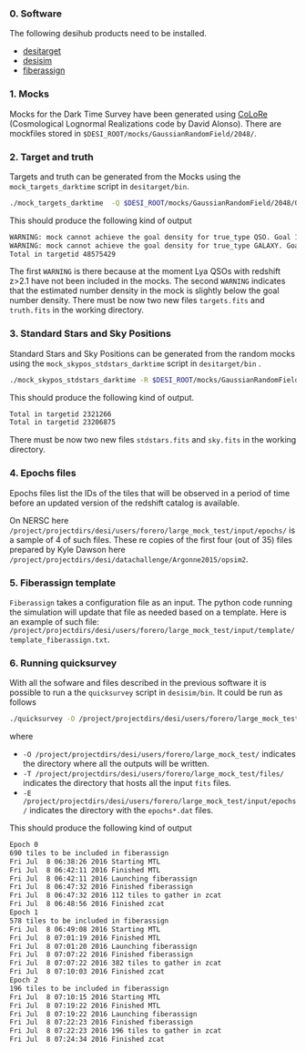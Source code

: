 ### 0. Software

The following desihub products need to be installed.

* [desitarget](https://github.com/desihub/desitarget)
* [desisim](https://github.com/desihub/desisim)
* [fiberassign](https://github.com/desihub/fiberassign)

### 1. Mocks

Mocks for the Dark Time Survey have been generated using [CoLoRe](https://github.com/damonge/CoLoRe) (Cosmological Lognormal Realizations code by David Alonso). There are mockfiles stored in `$DESI_ROOT/mocks/GaussianRandomField/2048/`. 


### 2. Target and truth 

Targets and truth can be generated from the Mocks using the `mock_targets_darktime` script in `desitarget/bin`.

```bash
./mock_targets_darktime  -Q $DESI_ROOT/mocks/GaussianRandomField/2048/QSO.fits -L $DESI_ROOT/mocks/GaussianRandomField/2048/LRG.fits -E $DESI_ROOT/mocks/GaussianRandomField/2048/ELG.fits  -C $DESI_ROOT/mocks/GaussianRandomField/2048/random.fits -O /project/projectdirs/desi/users/forero/large_mock_test/input/files/
```

This should produce the following kind of output

```bash
WARNING: mock cannot achieve the goal density for true_type QSO. Goal 120.0. Mock 1e-06
WARNING: mock cannot achieve the goal density for true_type GALAXY. Goal 2400.0. Mock 2391.9311211
Total in targetid 48575429
```

The first `WARNING` is there because at the moment Lya QSOs with redshift z>2.1 have not been included in the mocks. 
The second `WARNING` indicates that the estimated number density in the mock is slightly below the goal number density.
There must be now two new files `targets.fits` and `truth.fits` in the working directory.


### 3. Standard Stars and Sky Positions

Standard Stars and Sky Positions can be generated from the random mocks using the `mock_skypos_stdstars_darktime` script in `desitarget/bin` .
 
```bash
./mock_skypos_stdstars_darktime -R $DESI_ROOT/mocks/GaussianRandomField/2048/random.fits -O /project/projectdirs/desi/users/forero/large_mock_test/input/files/
```

This should produce the following kind of output.

```bash
Total in targetid 2321266
Total in targetid 23206875
```

There must be now two new files `stdstars.fits` and `sky.fits` in the working directory.


### 4. Epochs files

Epochs files list the IDs of the tiles that will be observed in a period of time before an updated version of the redshift catalog is available.

On NERSC here `/project/projectdirs/desi/users/forero/large_mock_test/input/epochs/` is a sample of 4 of such files. These re copies of the first four (out of 35) files prepared by Kyle Dawson here `/project/projectdirs/desi/datachallenge/Argonne2015/opsim2`.

### 5. Fiberassign template

`Fiberassign` takes a configuration file as an input. The python code running the simulation will update that file as needed based on a template. Here is an example of such file: `/project/projectdirs/desi/users/forero/large_mock_test/input/template/template_fiberassign.txt`.

### 6. Running quicksurvey

With all the sofware and files described in the previous software it is possible to run a the `quicksurvey` script in `desisim/bin`. It could be run as follows

```bash
./quicksurvey -O /project/projectdirs/desi/users/forero/large_mock_test/ -T /project/projectdirs/desi/users/forero/large_mock_test/input/files/ -f /global/homes/f/forero/fiberassign/bin/./fiberassign -E /project/projectdirs/desi/users/forero/large_mock_test/input/epochs/ -t /project/projectdirs/desi/users/forero/large_mock_test/input/template/template_fiberassign.txt -N 3
```
where 

* `-O /project/projectdirs/desi/users/forero/large_mock_test/` indicates the directory where all the outputs will be written.
* `-T /project/projectdirs/desi/users/forero/large_mock_test/files/` indicates the directory that hosts all the input `fits` files.
* `-E /project/projectdirs/desi/users/forero/large_mock_test/input/epochs/` indicates the directory with the `epochs*.dat` files.


This should produce the following kind of output

```bash
Epoch 0
690 tiles to be included in fiberassign
Fri Jul  8 06:38:26 2016 Starting MTL
Fri Jul  8 06:42:11 2016 Finished MTL
Fri Jul  8 06:42:11 2016 Launching fiberassign
Fri Jul  8 06:47:32 2016 Finished fiberassign
Fri Jul  8 06:47:32 2016 112 tiles to gather in zcat
Fri Jul  8 06:48:56 2016 Finished zcat
Epoch 1
578 tiles to be included in fiberassign
Fri Jul  8 06:49:08 2016 Starting MTL
Fri Jul  8 07:01:19 2016 Finished MTL
Fri Jul  8 07:01:20 2016 Launching fiberassign
Fri Jul  8 07:07:22 2016 Finished fiberassign
Fri Jul  8 07:07:22 2016 382 tiles to gather in zcat
Fri Jul  8 07:10:03 2016 Finished zcat
Epoch 2
196 tiles to be included in fiberassign
Fri Jul  8 07:10:15 2016 Starting MTL
Fri Jul  8 07:19:22 2016 Finished MTL
Fri Jul  8 07:19:22 2016 Launching fiberassign
Fri Jul  8 07:22:23 2016 Finished fiberassign
Fri Jul  8 07:22:23 2016 196 tiles to gather in zcat
Fri Jul  8 07:24:34 2016 Finished zcat
```
